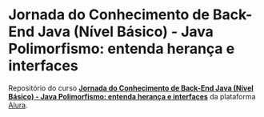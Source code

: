# Jornada do Conhecimento de Back-End Java (Nível Básico) - Java Polimorfismo: entenda herança e interfaces

Repositório do curso [**Jornada do Conhecimento de Back-End Java (Nível Básico) - Java Polimorfismo: entenda herança e interfaces**](https://cursos.alura.com.br/course/java-heranca-interfaces-polimorfismo) da plataforma [Alura](https://cursos.alura.com.br/).
